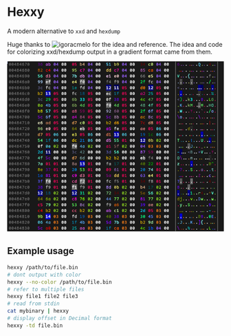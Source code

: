 # Hexxy

A modern alternative to `xxd` and `hexdump`

Huge thanks to ![igoracmelo](https://github.com/igoracmelo/xx) for the idea and reference.
The idea and code for colorizing xxd/hexdump output in a gradient format came from them.

![](img.png)

## Example usage
```sh
hexxy /path/to/file.bin
# dont output with color
hexxy --no-color /path/to/file.bin
# refer to multiple files
hexxy file1 file2 file3
# read from stdin
cat mybinary | hexxy
# display offset in Decimal format
hexxy -td file.bin
```
